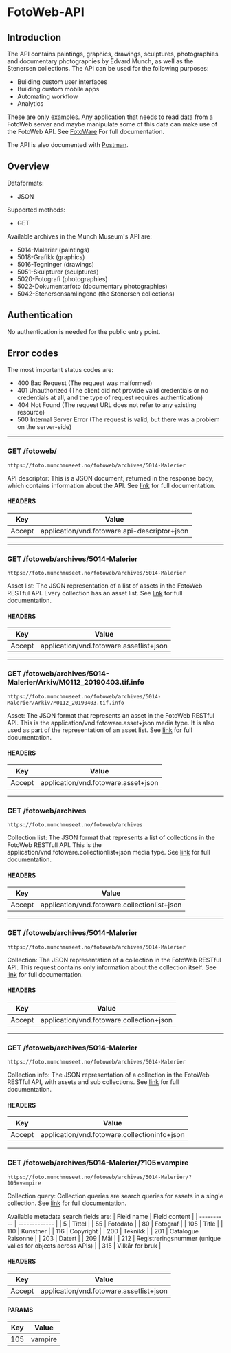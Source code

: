 # FotoWeb-API

## Introduction

The API contains paintings, graphics, drawings, sculptures, photographies and documentary photographies by Edvard Munch, as well as the Stenersen collections. The API can be used for the following purposes:
- Building custom user interfaces
- Building custom mobile apps
- Automating workflow
- Analytics

These are only examples. Any application that needs to read data from a FotoWeb server and maybe manipulate some of this data can make use of the FotoWeb API. See [FotoWare](https://learn.fotoware.com/02_FotoWeb_8.0/Integrating_FotoWeb_with_third-party_systems/001_The_FotoWeb_API) For full documentation.

The API is also documented with [Postman](https://documenter.getpostman.com/view/2789837/S1TPbLh5?version=latest).

## Overview
Dataformats:
- JSON

Supported methods:
- GET

Available archives in the Munch Museum's API are:
- 5014-Malerier (paintings)
- 5018-Grafikk (graphics)
- 5016-Tegninger (drawings)
- 5051-Skulpturer (sculptures)
- 5020-Fotografi (photographies)
- 5022-Dokumentarfoto (documentary photographies)
- 5042-Stenersensamlingene (the Stenersen collections)
## Authentication
No authentication is needed for the public entry point.
## Error codes
The most important status codes are:
- 400 Bad Request (The request was malformed)
- 401 Unauthorized (The client did not provide valid credentials or no credentials at all, and the type of request requires authentication)
- 404 Not Found (The request URL does not refer to any existing resource)
- 500 Internal Server Error (The request is valid, but there was a problem on the server-side)
---
### GET /fotoweb/
`https://foto.munchmuseet.no/fotoweb/archives/5014-Malerier`

API descriptor: This is a JSON document, returned in the response body, which contains information about the API. See [link](https://learn.fotoware.com/02_FotoWeb_8.0/Integrating_FotoWeb_with_third-party_systems/001_The_FotoWeb_API/04_API_Entry_Points) for full documentation.

#### HEADERS
| Key | Value |
| --- | ----- |
| Accept | application/vnd.fotoware.api-descriptor+json |
---
### GET /fotoweb/archives/5014-Malerier
`https://foto.munchmuseet.no/fotoweb/archives/5014-Malerier`

Asset list: The JSON representation of a list of assets in the FotoWeb RESTful API. Every collection has an asset list. See [link](https://learn.fotoware.com/02_FotoWeb_8.0/Integrating_FotoWeb_with_third-party_systems/001_The_FotoWeb_API/Asset_list_representation) for full documentation.

#### HEADERS
| Key | Value |
| --- | ----- |
| Accept | application/vnd.fotoware.assetlist+json |
---
### GET /fotoweb/archives/5014-Malerier/Arkiv/M0112_20190403.tif.info
`https://foto.munchmuseet.no/fotoweb/archives/5014-Malerier/Arkiv/M0112_20190403.tif.info`

Asset: The JSON format that represents an asset in the FotoWeb RESTful API. This is the application/vnd.fotoware.asset+json media type. It is also used as part of the representation of an asset list. See [link](https://learn.fotoware.com/02_FotoWeb_8.0/Integrating_FotoWeb_with_third-party_systems/001_The_FotoWeb_API/Asset_representation) for full documentation.

#### HEADERS
| Key | Value |
| --- | ----- |
| Accept | application/vnd.fotoware.asset+json |
---
### GET /fotoweb/archives
`https://foto.munchmuseet.no/fotoweb/archives`

Collection list: The JSON format that represents a list of collections in the FotoWeb RESTfull API. This is the application/vnd.fotoware.collectionlist+json media type. See [link](https://learn.fotoware.com/02_FotoWeb_8.0/Integrating_FotoWeb_with_third-party_systems/001_The_FotoWeb_API/Collection_List_representation) for full documentation.

#### HEADERS
| Key | Value |
| --- | ----- |
| Accept | application/vnd.fotoware.collectionlist+json |
---
### GET /fotoweb/archives/5014-Malerier
`https://foto.munchmuseet.no/fotoweb/archives/5014-Malerier`

Collection: The JSON representation of a collection in the FotoWeb RESTful API. This request contains only information about the collection itself. See [link](https://learn.fotoware.com/02_FotoWeb_8.0/Integrating_FotoWeb_with_third-party_systems/001_The_FotoWeb_API/Collection_representation) for full documentation.

#### HEADERS
| Key | Value |
| --- | ----- |
| Accept | application/vnd.fotoware.collection+json |
---
### GET /fotoweb/archives/5014-Malerier
`https://foto.munchmuseet.no/fotoweb/archives/5014-Malerier`

Collection info: The JSON representation of a collection in the FotoWeb RESTful API, with assets and sub collections. See [link](https://learn.fotoware.com/02_FotoWeb_8.0/Integrating_FotoWeb_with_third-party_systems/001_The_FotoWeb_API/Collection_representation) for full documentation.

#### HEADERS
| Key | Value |
| --- | ----- |
| Accept | application/vnd.fotoware.collectioninfo+json |
---
### GET /fotoweb/archives/5014-Malerier/?105=vampire
`https://foto.munchmuseet.no/fotoweb/archives/5014-Malerier/?105=vampire`

Collection query: Collection queries are search queries for assets in a single collection. See [link](https://learn.fotoware.com/02_FotoWeb_8.0/Integrating_FotoWeb_with_third-party_systems/001_The_FotoWeb_API/Collection_Queries) for full documentation.

Available metadata search fields are:
| Field name | Field content |
| ---------- | ------------- |
| 5 | Tittel |
| 55 | Fotodato |
| 80 | Fotograf |
| 105 | Title |
| 110 | Kunstner |
| 116 | Copyright |
| 200 | Teknikk |
| 201 | Catalogue Raisonné |
| 203 | Datert |
| 209 | Mål |
| 212 | Registreringsnummer (unique valies for objects across APIs) |
| 315 | Vilkår for bruk |

#### HEADERS
| Key | Value |
| --- | ----- |
| Accept | application/vnd.fotoware.assetlist+json |

#### PARAMS
| Key | Value |
| --- | ----- |
| 105 | vampire |

